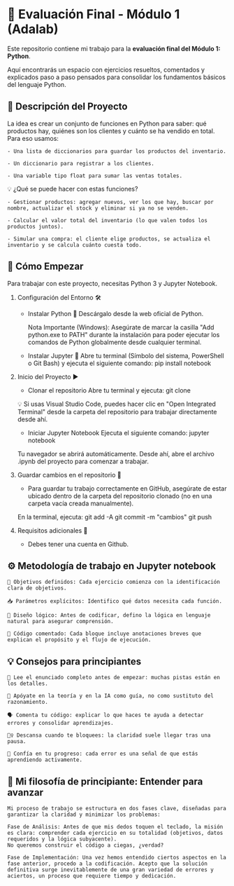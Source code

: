 # 📘 Evaluación Final - Módulo 1 (Adalab)

Este repositorio contiene mi trabajo para la **evaluación final del Módulo 1: Python**. 

Aquí encontrarás un espacio con ejercicios resueltos, comentados y explicados paso a paso pensados para consolidar los fundamentos básicos del lenguaje Python.

## 🚀 Descripción del Proyecto

La idea es crear un conjunto de funciones en Python para saber: qué productos hay, quiénes son los clientes y cuánto se ha vendido en total. Para eso usamos:

    - Una lista de diccionarios para guardar los productos del inventario.

    - Un diccionario para registrar a los clientes.

    - Una variable tipo float para sumar las ventas totales.

💡 ¿Qué se puede hacer con estas funciones?

    - Gestionar productos: agregar nuevos, ver los que hay, buscar por nombre, actualizar el stock y eliminar si ya no se venden.

    - Calcular el valor total del inventario (lo que valen todos los productos juntos).

    - Simular una compra: el cliente elige productos, se actualiza el inventario y se calcula cuánto cuesta todo.

## 🏁 Cómo Empezar

Para trabajar con este proyecto, necesitas Python 3 y Jupyter Notebook.

1. Configuración del Entorno 🛠️

    - Instalar Python 🐍 Descárgalo desde la web oficial de Python.

        Nota Importante (Windows): Asegúrate de marcar la casilla "Add python.exe to PATH" durante la instalación para poder ejecutar los comandos de Python globalmente desde cualquier terminal.

    - Instalar Jupyter 📝 Abre tu terminal (Símbolo del sistema, PowerShell o Git Bash) y ejecuta el siguiente comando:
    pip install notebook

 2. Inicio del Proyecto ▶️

    - Clonar el repositorio Abre tu terminal y ejecuta:
    git clone <URL-del-repositorio>

    💡 Si usas Visual Studio Code, puedes hacer clic en "Open Integrated Terminal" desde la carpeta del repositorio para trabajar directamente desde ahí.

    - Iniciar Jupyter Notebook Ejecuta el siguiente comando:
    jupyter notebook

    Tu navegador se abrirá automáticamente. Desde ahí, abre el archivo .ipynb del proyecto para comenzar a trabajar.

3. Guardar cambios en el repositorio 💾

    - Para guardar tu trabajo correctamente en GitHub, asegúrate de estar ubicado dentro de la carpeta del repositorio clonado (no en una carpeta vacía creada manualmente).

    En la terminal, ejecuta:
        git add -A
        git commit -m "cambios"
        git push

4. Requisitos adicionales 🧩

    - Debes tener una cuenta en Github. 

## ⚙️ Metodología de trabajo en Jupyter notebook

    🎯 Objetivos definidos: Cada ejercicio comienza con la identificación clara de objetivos.

    📥 Parámetros explícitos: Identifico qué datos necesita cada función.

    🧠 Diseño lógico: Antes de codificar, defino la lógica en lenguaje natural para asegurar comprensión.

    💬 Código comentado: Cada bloque incluye anotaciones breves que explican el propósito y el flujo de ejecución.

## 💡 Consejos para principiantes

    📖 Lee el enunciado completo antes de empezar: muchas pistas están en los detalles.

    🧠 Apóyate en la teoría y en la IA como guía, no como sustituto del razonamiento.

    🗣️ Comenta tu código: explicar lo que haces te ayuda a detectar errores y consolidar aprendizajes.

    🧘‍♀️ Descansa cuando te bloquees: la claridad suele llegar tras una pausa.

    🌱 Confía en tu progreso: cada error es una señal de que estás aprendiendo activamente.

## 💪 Mi filosofía de principiante: Entender para avanzar

    Mi proceso de trabajo se estructura en dos fases clave, diseñadas para garantizar la claridad y minimizar los problemas:

    Fase de Análisis: Antes de que mis dedos toquen el teclado, la misión es clara: comprender cada ejercicio en su totalidad (objetivos, datos requeridos y la lógica subyacente). 
    No queremos construir el código a ciegas, ¿verdad?

    Fase de Implementación: Una vez hemos entendido ciertos aspectos en la fase anterior, procedo a la codificación. Acepto que la solución definitiva surge inevitablemente de una gran variedad de errores y aciertos, un proceso que requiere tiempo y dedicación.
